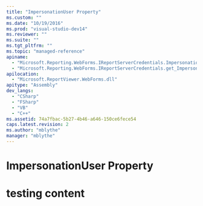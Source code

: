 ```yaml
---
title: "ImpersonationUser Property"
ms.custom: ""
ms.date: "10/19/2016"
ms.prod: "visual-studio-dev14"
ms.reviewer: ""
ms.suite: ""
ms.tgt_pltfrm: ""
ms.topic: "managed-reference"
apiname: 
  - "Microsoft.Reporting.WebForms.IReportServerCredentials.ImpersonationUser"
  - "Microsoft.Reporting.WebForms.IReportServerCredentials.get_ImpersonationUser"
apilocation: 
  - "Microsoft.ReportViewer.WebForms.dll"
apitype: "Assembly"
dev_langs: 
  - "CSharp"
  - "FSharp"
  - "VB"
  - "C++"
ms.assetid: 74a7fbac-5b27-4b46-a646-150ce6fece54
caps.latest.revision: 2
ms.author: "mblythe"
manager: "mblythe"
---
```

# ImpersonationUser Property
# testing content